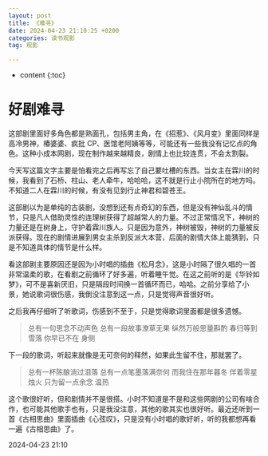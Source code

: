 ```yaml
---
layout: post
title: 《难寻》
date: 2024-04-23 21:10:25 +0200
categories: 读书观影
tag: 观影

---
```


* content
{:toc}
# 好剧难寻

这部剧里面好多角色都是熟面孔，包括男主角，在《招惹》、《风月变》里面同样是高冷男神，椿婆婆、疯批 CP、医馆老阿姨等等，可能还有一些我没有记忆点的角色。这种小成本网剧，现在制作越来越精良，剧情上也比较连贯，不会太割裂。

今天写这篇文字主要是怕看完之后再写忘了自己要吐槽的东西。当女主在霖川的时候，我看到了石桥、柱山、老人牵牛，哈哈哈，这不就是行止小院所在的地方吗。不知道二人在霖川的时候，有没有见到行止神君和碧苍王。

这部剧以为是单纯的古装剧，没想到还有点奇幻的东西，但是没有神仙乱斗的情节，只是凡人借助灵性的连理树获得了超越常人的力量。不过正常情况下，神树的力量还是在树身上，守护着霖川族人。只是因为意外，神树被毁，神树的力量被反派获得。现在的剧情进展到男女主杀到反派大本营，后面的剧情大体上能猜到，只是不知道具体的情节是什么样。

看这部剧主要原因还是因为小时唱的插曲《松月念》，这是小时隔了很久唱的一首非常温柔的歌，在看剧之前循环了好多遍，听着睡午觉。在这之前听的是《华铃如梦》，可不是喜新厌旧，只是隔段时间换一首循环而已，哈哈。之前分享给了小景，她说歌词很伤感，我倒没注意到这一点，只是觉得声音很好听。

之后我再仔细听了听歌词，伤感到不至于，只是觉得歌词里面都是很多遗憾。

> 总有一句思念不动声色
> 总有一段故事潦草无果
> 纵然万般思量斟酌
> 春归等到雪落
> 你早已不在
> 身侧

下一段的歌词，听起来就像是无可奈何的释然，如果此生留不住，那就罢了。

>总有一杯陈酿淌过泪落
>总有一点笔墨落满奈何
>而我住在那年暮冬
>伴着零星烛火
>只为留一点余念
>温热

这个歌很好听，但和剧情并不是很搭。小时不知道是不是和这些网剧的公司有啥合作，也可能其他歌手也有，只是我没注意，其他的歌其实也很好听。最近还听到一首《古相思曲》里面插曲《心弦叹》，只是没有小时唱的歌好听，听的我都想再看一遍《古相思曲》了。

2024-04-23 21:10